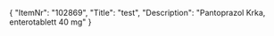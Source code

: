 {
  "ItemNr": "102869",
  "Title": "test",
  "Description": "Pantoprazol Krka, enterotablett 40 mg"
}